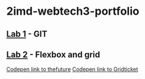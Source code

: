 # 2imd-webtech3-portfolio

## [Lab 1](https://github.com/BramTheunis/2imd-webtech3-lab1) - GIT

## [Lab 2](https://github.com/BramTheunis/2imd-webtech3-portfolio/tree/master/Lab%202) - Flexbox and grid
[Codepen link to thefuture](https://codepen.io/Palmboom333/pen/RwPVNgK)
[Codepen link to Gridticket](https://codepen.io/Palmboom333/pen/VwLMvgB)
